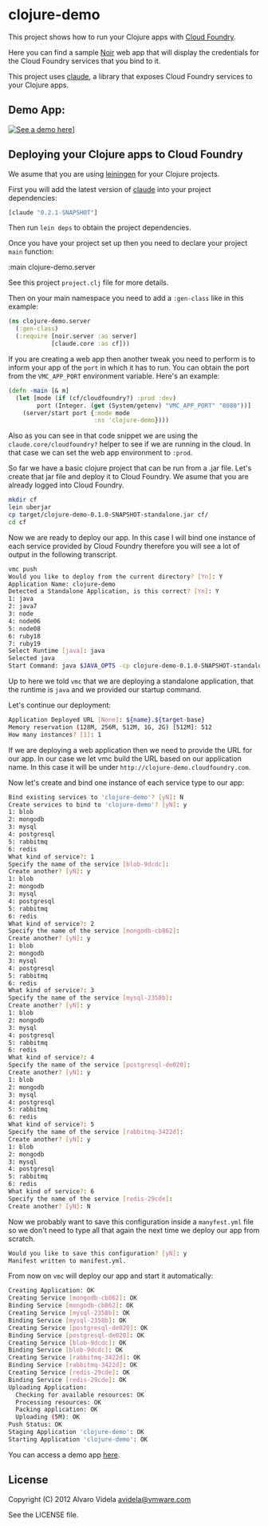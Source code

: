# clojure-demo

This project shows how to run your Clojure apps with [Cloud Foundry](http://cloudfoundry.com).

Here you can find a sample [Noir](http://webnoir.org) web app that will display the credentials for the Cloud Foundry services that you bind to it.

This project uses [claude](http://github.com/videlalvaro/claude), a library that exposes Cloud Foundry services to your Clojure apps.

## Demo App:

[![See a demo here](https://raw.github.com/videlalvaro/cloudfoundry-clojure-demo/master/doc/cljcf.png)](http://clojure-demo.cloudfoundry.com)]

## Deploying your Clojure apps to Cloud Foundry

We asume that you are using [leiningen](https://github.com/technomancy/leiningen) for your Clojure projects.

First you will add the latest version of [claude](http://github.com/videlalvaro/claude) into your project dependencies:

```clojure
[claude "0.2.1-SNAPSHOT"]
```

Then run `lein deps` to obtain the project dependencies.

Once you have your project set up then you  need to declare your project `main` function:

  :main clojure-demo.server

See this project `project.clj` file for more details.

Then on your main namespace you need to add a `:gen-class` like in this example:

```clojure
(ns clojure-demo.server
  (:gen-class)
  (:require [noir.server :as server]
            [claude.core :as cf]))
```

If you are creating a web app then another tweak you need to perform is to inform your app of the `port` in which it has to run. You can obtain the port from the `VMC_APP_PORT` environment variable. Here's an example:

```clojure
(defn -main [& m]
  (let [mode (if (cf/cloudfoundry?) :prod :dev)
        port (Integer. (get (System/getenv) "VMC_APP_PORT" "8080"))]
    (server/start port {:mode mode
                        :ns 'clojure-demo})))
```

Also as you can see in that code snippet we are using the `claude.core/cloudfoundry?` helper to see if we are running in the cloud. In that case we can set the web app environment to `:prod`.

So far we have a basic clojure project that can be run from a .jar file. Let's create that jar file and deploy it to Cloud Foundry. We asume that you are already logged into Cloud Foundry.

```bash
mkdir cf
lein uberjar
cp target/clojure-demo-0.1.0-SNAPSHOT-standalone.jar cf/
cd cf
```
Now we are ready to deploy our app. In this case I will bind one instance of each service provided by Cloud Foundry therefore you will see a lot of output in the following transcript.

```bash
vmc push
Would you like to deploy from the current directory? [Yn]: Y
Application Name: clojure-demo
Detected a Standalone Application, is this correct? [Yn]: Y
1: java
2: java7
3: node
4: node06
5: node08
6: ruby18
7: ruby19
Select Runtime [java]: java
Selected java
Start Command: java $JAVA_OPTS -cp clojure-demo-0.1.0-SNAPSHOT-standalone.jar clojure_demo.server
```

Up to here we told `vmc` that we are deploying a standalone application, that the runtime is `java` and we provided our startup command.

Let's continue our deployment:

```bash
Application Deployed URL [None]: ${name}.${target-base}
Memory reservation (128M, 256M, 512M, 1G, 2G) [512M]: 512
How many instances? [1]: 1
```

If we are deploying a web application then we need to provide the URL for our app. In our case we let vmc build the URL based on our application name. In this case it will be under `http://clojure-demo.cloudfoundry.com`.

Now let's create and bind one instance of each service type to our app:

```bash
Bind existing services to 'clojure-demo'? [yN]: N
Create services to bind to 'clojure-demo'? [yN]: y
1: blob
2: mongodb
3: mysql
4: postgresql
5: rabbitmq
6: redis
What kind of service?: 1
Specify the name of the service [blob-9dcdc]:
Create another? [yN]: y
1: blob
2: mongodb
3: mysql
4: postgresql
5: rabbitmq
6: redis
What kind of service?: 2
Specify the name of the service [mongodb-cb862]:
Create another? [yN]: y
1: blob
2: mongodb
3: mysql
4: postgresql
5: rabbitmq
6: redis
What kind of service?: 3
Specify the name of the service [mysql-2358b]:
Create another? [yN]: y
1: blob
2: mongodb
3: mysql
4: postgresql
5: rabbitmq
6: redis
What kind of service?: 4
Specify the name of the service [postgresql-de020]:
Create another? [yN]: y
1: blob
2: mongodb
3: mysql
4: postgresql
5: rabbitmq
6: redis
What kind of service?: 5
Specify the name of the service [rabbitmq-3422d]:
Create another? [yN]: y
1: blob
2: mongodb
3: mysql
4: postgresql
5: rabbitmq
6: redis
What kind of service?: 6
Specify the name of the service [redis-29cde]:
Create another? [yN]: N
```

Now we probably want to save this configuration inside a `manyfest.yml` file so we don't need to type all that again the next time we deploy our app from scratch.

```bash
Would you like to save this configuration? [yN]: y
Manifest written to manifest.yml.
```

From now on `vmc` will deploy our app and start it automatically:

```bash
Creating Application: OK
Creating Service [mongodb-cb862]: OK
Binding Service [mongodb-cb862]: OK
Creating Service [mysql-2358b]: OK
Binding Service [mysql-2358b]: OK
Creating Service [postgresql-de020]: OK
Binding Service [postgresql-de020]: OK
Creating Service [blob-9dcdc]: OK
Binding Service [blob-9dcdc]: OK
Creating Service [rabbitmq-3422d]: OK
Binding Service [rabbitmq-3422d]: OK
Creating Service [redis-29cde]: OK
Binding Service [redis-29cde]: OK
Uploading Application:
  Checking for available resources: OK
  Processing resources: OK
  Packing application: OK
  Uploading (5M): OK
Push Status: OK
Staging Application 'clojure-demo': OK
Starting Application 'clojure-demo': OK
```

You can access a demo app [here](http://clojure-demo.cloudfoundry.com/).

## License

Copyright (C) 2012 Alvaro Videla <avidela@vmware.com>

See the LICENSE file.

